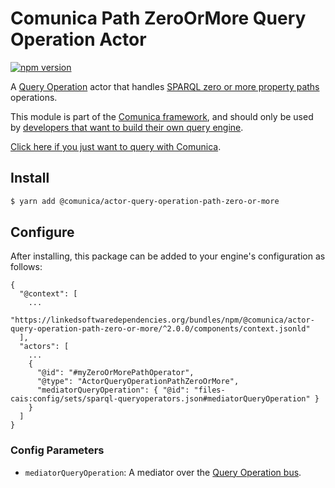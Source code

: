 # Comunica Path ZeroOrMore Query Operation Actor

[![npm version](https://badge.fury.io/js/%40comunica%2Factor-query-operation-path-zero-or-more.svg)](https://www.npmjs.com/package/@comunica/actor-query-operation-path-zero-or-more)

A [Query Operation](https://github.com/comunica/comunica/tree/master/packages/bus-query-operation) actor that handles [SPARQL zero or more property paths](https://www.w3.org/TR/sparql11-query/#propertypaths) operations.

This module is part of the [Comunica framework](https://github.com/comunica/comunica),
and should only be used by [developers that want to build their own query engine](https://comunica.dev/docs/modify/).

[Click here if you just want to query with Comunica](https://comunica.dev/docs/query/).

## Install

```bash
$ yarn add @comunica/actor-query-operation-path-zero-or-more
```

## Configure

After installing, this package can be added to your engine's configuration as follows:
```text
{
  "@context": [
    ...
    "https://linkedsoftwaredependencies.org/bundles/npm/@comunica/actor-query-operation-path-zero-or-more/^2.0.0/components/context.jsonld"  
  ],
  "actors": [
    ...
    {
      "@id": "#myZeroOrMorePathOperator",
      "@type": "ActorQueryOperationPathZeroOrMore",
      "mediatorQueryOperation": { "@id": "files-cais:config/sets/sparql-queryoperators.json#mediatorQueryOperation" }
    }
  ]
}
```

### Config Parameters

* `mediatorQueryOperation`: A mediator over the [Query Operation bus](https://github.com/comunica/comunica/tree/master/packages/bus-query-operation).
